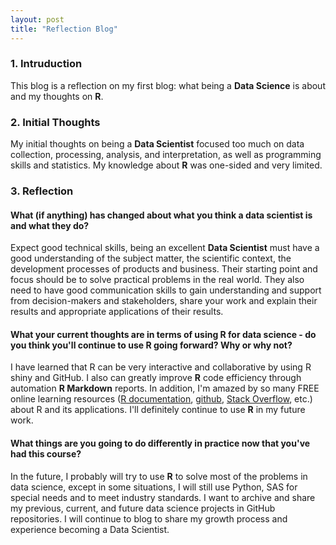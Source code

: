 ```yaml
---
layout: post
title: "Reflection Blog"
---
```


### 1. Intruduction        

This blog is a reflection on my first blog: what being a **Data Science** is about and my thoughts on **R**.      

### 2. Initial Thoughts       

My initial thoughts on being a **Data Scientist** focused too much on data collection, processing, analysis, and interpretation, as well as programming skills and statistics. My knowledge about **R** was one-sided and very limited.     

### 3. Reflection          

#### What (if anything) has changed about what you think a data scientist is and what they do?    
Expect good technical skills, being an excellent **Data Scientist** must have a good understanding of the subject matter, the scientific context, the development processes of products and business. Their starting point and focus should be to solve practical problems in the real world. They also need to have good communication skills to gain understanding and support from decision-makers and stakeholders, share your work and explain their results and appropriate applications of their results.      

#### What your current thoughts are in terms of using R for data science - do you think you'll continue to use R going forward?  Why or why not?    
I have learned that R can be very interactive and collaborative by using R shiny and GitHub. I also can greatly improve **R** code efficiency through automation **R Markdown** reports. In addition, I'm amazed by so many FREE online learning resources ([R documentation](https://www.r-project.org/other-docs.html), [github](https://github.com/), [Stack Overflow](https://stackoverflow.com/), etc.) about R and its applications. I'll definitely continue to use **R** in my future work.    

#### What things are you going to do differently in practice now that you've had this course?          
In the future, I probably will try to use **R** to solve most of the problems in data science, except in some situations, I will still use Python, SAS for special needs and to meet industry standards. I want to archive and share my previous, current, and future data science projects in GitHub repositories. I will continue to blog to share my growth process and experience becoming a Data Scientist.

